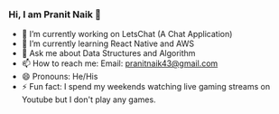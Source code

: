 ### Hi, I am Pranit Naik 👋

- 🔭 I’m currently working on LetsChat (A Chat Application)
- 🌱 I’m currently learning React Native and AWS
- 💬 Ask me about Data Structures and Algorithm
- 📫 How to reach me: Email: pranitnaik43@gmail.com
- 😄 Pronouns: He/His
- ⚡ Fun fact: I spend my weekends watching live gaming streams on Youtube but I don't play any games.

